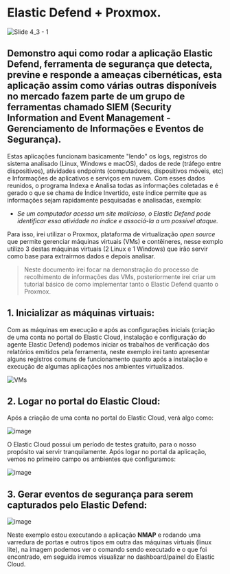 # Elastic Defend + Proxmox.
![Slide 4_3 - 1](https://github.com/user-attachments/assets/80fa8efb-ba37-4d25-88ac-59c5944c54cf)
## Demonstro aqui como rodar a aplicação Elastic Defend, ferramenta de segurança que detecta, previne e responde a ameaças cibernéticas, esta aplicação assim como várias outras disponíveis no mercado fazem parte de um grupo de ferramentas chamado SIEM (Security Information and Event Management - Gerenciamento de Informações e Eventos de Segurança).

Estas aplicações funcionam basicamente "lendo" os logs, registros do sistema analisado (Linux, Windows e macOS), dados de rede (tráfego entre dispositivos), atividades endpoints (computadores, dispositivos móveis, etc) e Informações de aplicativos e serviços em nuvem. Com esses dados reunidos, o programa Indexa e Analisa todas as informações coletadas e é gerado o que se chama de Índice Invertido, este índice permite que as informações sejam rapidamente pesquisadas e analisadas, exemplo:  

- _Se um computador acessa um site malicioso, o Elastic Defend pode identificar essa atividade no índice e associá-la a um possível ataque._

Para isso, irei utilizar o Proxmox, plataforma de virtualização _open source_ que permite gerenciar máquinas virtuais (VMs) e contêineres, nesse exmplo utilizo 3 destas máquinas virtuais (2 Linux e 1 Windows) que irão servir como base para extrairmos dados e depois analisar.

> Neste documento irei focar na demonstração do processo de recolhimento de informações das VMs, posteriormente irei criar um tutorial básico de como implementar tanto o Elastic Defend quanto o Proxmox.

## 1. Inicializar as máquinas virtuais:
Com as máquinas em execução e após as configurações iniciais (criação de uma conta no portal do Elastic Cloud, instalação e configuração do agente Elastic Defend) podemos iniciar os trabalhos de verificação dos relatórios emitidos pela ferramenta, neste exemplo irei tanto apresentar alguns registros comuns de funcionamento quanto após a instalação e execução de algumas aplicações nos ambientes virtualizados.

![VMs](https://github.com/user-attachments/assets/10129944-abc9-4e44-8a0e-b0cf1fbcbae9)

## 2. Logar no portal do Elastic Cloud:
Após a criação de uma conta no portal do Elastic Cloud, verá algo como:

![image](https://github.com/user-attachments/assets/875882fb-dda8-4fda-a5af-bb829e755e8f)

O Elastic Cloud possui um período de testes gratuito, para o nosso propósito vai servir tranquilamente.
Após logar no portal da aplicação, vemos no primeiro campo os ambientes que configuramos:

![image](https://github.com/user-attachments/assets/175627bd-6539-4a24-937f-e3dbb02f4292)

## 3. Gerar eventos de segurança para serem capturados pelo Elastic Defend:
![image](https://github.com/user-attachments/assets/ec71e64a-adaa-4343-92db-369a2dbd9048)

Neste exemplo estou executando a aplicação **NMAP** e rodando uma varredura de portas e outros tipos em outra das máquinas virtuais (linux lite), na imagem podemos ver o comando sendo executado e o que foi encontrado, em seguida iremos visualizar no dashboard/painel do Elastic Cloud.
